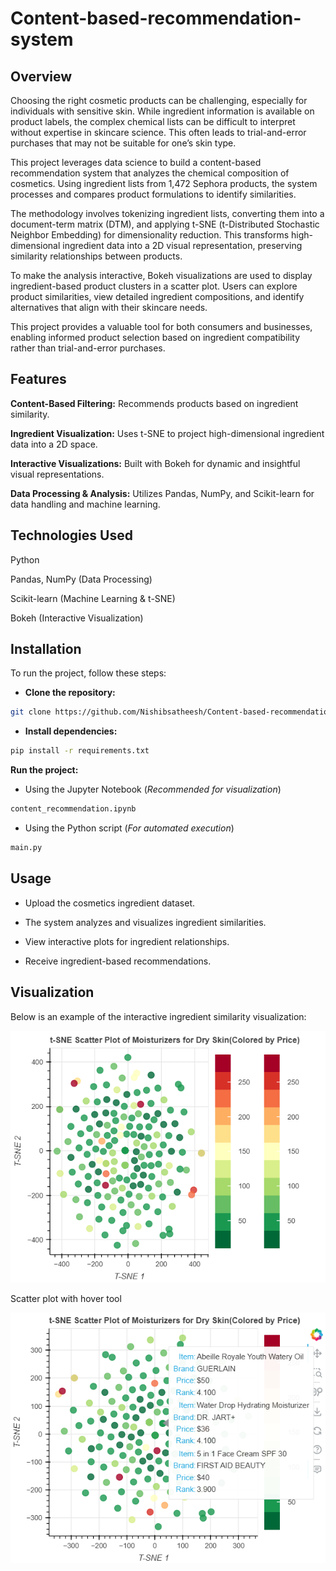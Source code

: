 # Content-based-recommendation-system
## Overview

Choosing the right cosmetic products can be challenging, especially for individuals with sensitive skin. While ingredient information is available on product labels, the complex chemical lists can be difficult to interpret without expertise in skincare science. This often leads to trial-and-error purchases that may not be suitable for one’s skin type.

This project leverages data science to build a content-based recommendation system that analyzes the chemical composition of cosmetics. Using ingredient lists from 1,472 Sephora products, the system processes and compares product formulations to identify similarities.

The methodology involves tokenizing ingredient lists, converting them into a document-term matrix (DTM), and applying t-SNE (t-Distributed Stochastic Neighbor Embedding) for dimensionality reduction. This transforms high-dimensional ingredient data into a 2D visual representation, preserving similarity relationships between products.

To make the analysis interactive, Bokeh visualizations are used to display ingredient-based product clusters in a scatter plot. Users can explore product similarities, view detailed ingredient compositions, and identify alternatives that align with their skincare needs.

This project provides a valuable tool for both consumers and businesses, enabling informed product selection based on ingredient compatibility rather than trial-and-error purchases.


## Features

**Content-Based Filtering:** Recommends products based on ingredient similarity.

**Ingredient Visualization:** Uses t-SNE to project high-dimensional ingredient data into a 2D space.

**Interactive Visualizations:** Built with Bokeh for dynamic and insightful visual representations.

**Data Processing & Analysis:** Utilizes Pandas, NumPy, and Scikit-learn for data handling and machine learning.

## Technologies Used

Python

Pandas, NumPy (Data Processing)

Scikit-learn (Machine Learning & t-SNE)

Bokeh (Interactive Visualization)

## Installation

To run the project, follow these steps:

- **Clone the repository:**

```bash
git clone https://github.com/Nishibsatheesh/Content-based-recommendation-system.git
```

- **Install dependencies:**

```bash
pip install -r requirements.txt
```

**Run the project:**

- Using the Jupyter Notebook (*Recommended for visualization*)

```bash
content_recommendation.ipynb
```
- Using the Python script (*For automated execution*)

```bash
main.py
```
## Usage

- Upload the cosmetics ingredient dataset.

- The system analyzes and visualizes ingredient similarities.

- View interactive plots for ingredient relationships.

- Receive ingredient-based recommendations.

## Visualization

Below is an example of the interactive ingredient similarity visualization:

  ![Ingredient Similarity Scatter Plot](visualizations.png)

Scatter plot with hover tool

  ![scatter plot with hover tool](https://github.com/Nishibsatheesh/Content-based-recommendation-system/blob/main/visualizations/scatter%20plot%20with%20hover%20tool.png?raw=true)

   

